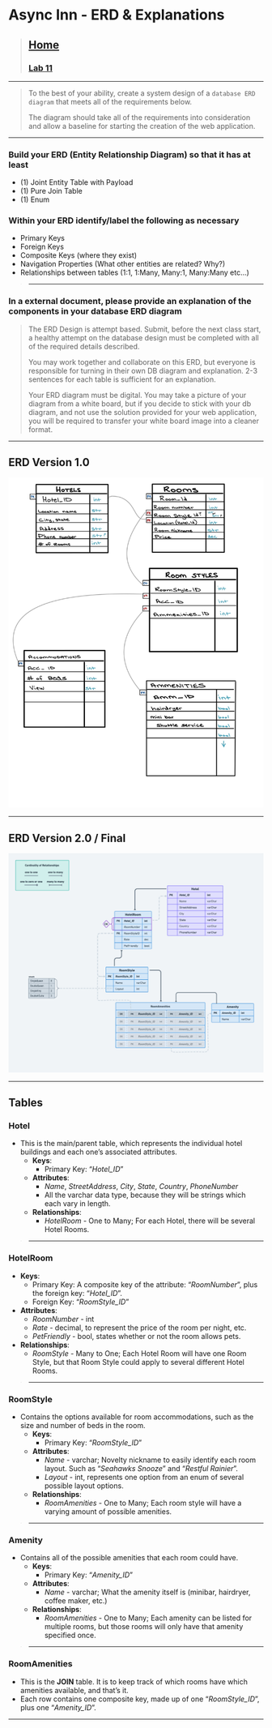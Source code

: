 # Async Inn - ERD & Explanations

> ## [Home](../README.md)
>
> ### [Lab 11](Lab11.md)

---

> To the best of your ability, create a system design of a `database ERD diagram` that meets all of the requirements below.
>
> The diagram should take all of the requirements into consideration and allow a baseline for starting the creation of the web application.

---

### Build your ERD (Entity Relationship Diagram) so that it has at least

- (1) Joint Entity Table with Payload
- (1) Pure Join Table
- (1) Enum

### Within your ERD identify/label the following as necessary

- Primary Keys
- Foreign Keys
- Composite Keys (where they exist)
- Navigation Properties (What other entities are related? Why?)
- Relationships between tables (1:1, 1:Many, Many:1, Many:Many etc…)

> ---

### In a external document, please provide an explanation of the components in your database ERD diagram

> The ERD Design is attempt based. Submit, before the next class start, a healthy attempt on the database design must be completed with all of the required details described.
>
> You may work together and collaborate on this ERD, but everyone is responsible for turning in their own DB diagram and explanation. 2-3 sentences for each table is sufficient for an explanation.
>
> Your ERD diagram must be digital. You may take a picture of your diagram from a white board, but if you decide to stick with your db diagram, and not use the solution provided for your web application, you will be required to transfer your white board image into a cleaner format.

---

## ERD Version 1.0

![ERD Image](../images/Async-Inn-2.jpg)

---

## ERD Version 2.0 / Final

![ERD Final Image](../images/AsyncInnERDfinal.png)

---

## Tables

### Hotel

- This is the main/parent table, which represents the individual hotel buildings and each one’s associated attributes.
  - **Keys**:
    - Primary Key: “*Hotel_ID*”
  - **Attributes**:
    - *Name*, *StreetAddress*, *City*, *State*, *Country*, *PhoneNumber*
    - All the varchar data type, because they will be strings which each vary in length.
  - **Relationships**:
    - *HotelRoom* - One to Many; For each Hotel, there will be several Hotel Rooms.

> ---

### HotelRoom

- **Keys**:
  - Primary Key: A composite key of the attribute: “*RoomNumber*”, plus the foreign key: “*Hotel_ID*”.
  - Foreign Key: “*RoomStyle_ID*”
- **Attributes**:
  - *RoomNumber* - int
  - *Rate* - decimal, to represent the price of the room per night, etc.
  - *PetFriendly* - bool, states whether or not the room allows pets.
- **Relationships**:
  - *RoomStyle* - Many to One; Each Hotel Room will have one Room Style, but that Room Style could apply to several different Hotel Rooms.

> ---

### RoomStyle

- Contains the options available for room accommodations, such as the size and number of beds in the room.
  - **Keys**:
    - Primary Key: “*RoomStyle_ID*”
  - **Attributes**:
    - *Name* - varchar; Novelty nickname to easily identify each room layout. Such as “*Seahawks Snooze*” and “*Restful Rainier*”.
    - *Layout* - int, represents one option from an enum of several possible layout options.
  - **Relationships**:
    - *RoomAmenities* - One to Many; Each room style will have a varying amount of possible amenities.

> ---

### Amenity

- Contains all of the possible amenities that each room could have.
  - **Keys**:
    - Primary Key: “*Amenity_ID*”
  - **Attributes**:
    - *Name* - varchar; What the amenity itself is (minibar, hairdryer, coffee maker, etc.)
  - **Relationships**:
    - *RoomAmenities* - One to Many; Each amenity can be listed for multiple rooms, but those rooms will only have that amenity specified once.

> ---

### RoomAmenities

- This is the **JOIN** table. It is to keep track of which rooms have which amenities available, and that’s it.
- Each row contains one composite key, made up of one “*RoomStyle_ID*”, plus one “*Amenity_ID*”.

---
